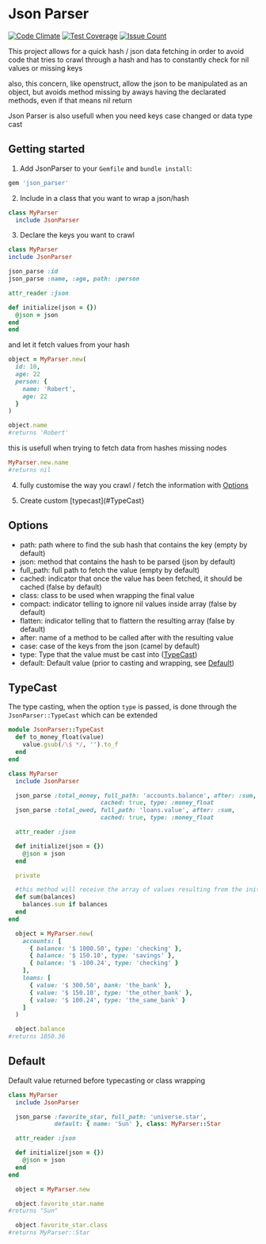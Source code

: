 Json Parser
========
[![Code Climate](https://codeclimate.com/github/darthjee/json_parser/badges/gpa.svg)](https://codeclimate.com/github/darthjee/json_parser)
[![Test Coverage](https://codeclimate.com/github/darthjee/json_parser/badges/coverage.svg)](https://codeclimate.com/github/darthjee/json_parser/coverage)
[![Issue Count](https://codeclimate.com/github/darthjee/json_parser/badges/issue_count.svg)](https://codeclimate.com/github/darthjee/json_parser)

This project allows for a quick hash / json data fetching in order to avoid code
that tries to crawl through a hash and has to constantly check for nil values or missing keys

also, this concern, like openstruct, allow the json to be manipulated as an object, but
avoids method missing by aways having the declarated methods, even if that means nil return

Json Parser is also usefull when you need keys case changed or data type cast

Getting started
---------------
1. Add JsonParser to your `Gemfile` and `bundle install`:

  ```ruby
  gem 'json_parser'
  ```

2. Include in a class that you want to wrap a json/hash
  ```ruby
  class MyParser
    include JsonParser
  ```

3. Declare the keys you want to crawl
  ```ruby
class MyParser
  include JsonParser

  json_parse :id
  json_parse :name, :age, path: :person

  attr_reader :json

  def initialize(json = {})
    @json = json
  end
end
  ```

  and let it fetch values from your hash


  ```ruby
  object = MyParser.new(
    id: 10,
    age: 22
    person: {
      name: 'Robert',
      age: 22
    }
  )

  object.name
  #returns 'Robert'
  ```

  this is usefull when trying to fetch data from hashes missing nodes

  ```ruby
  MyParser.new.name
  #returns nil
  ```

  4. fully customise the way you crawl / fetch the information with [Options](#options)

  5. Create custom [typecast](#TypeCast}

Options
-------
- path: path where to find the sub hash that contains the key (empty by default)
- json: method that contains the hash to be parsed (json by default)
- full_path: full path to fetch the value (empty by default)
- cached: indicator that once the value has been fetched, it should be cached (false by default)
- class: class to be used when wrapping the final value
- compact: indicator telling to ignore nil values inside array (false by default)
- flatten: indicator telling that to flattern the resulting array (false by default)
- after: name of a method to be called after with the resulting value
- case: case of the keys from the json (camel by default)
- type: Type that the value must be cast into ([TypeCast](#typecast))
- default: Default value (prior to casting and wrapping, see [Default](#default))

TypeCast
--------
The type casting, when the option `type` is passed, is done through the `JsonParser::TypeCast` which can
be extended

```ruby
module JsonParser::TypeCast
  def to_money_float(value)
    value.gsub(/\$ */, '').to_f
  end
end
```

```ruby
class MyParser
  include JsonParser

  json_parse :total_money, full_path: 'accounts.balance', after: :sum,
                          cached: true, type: :money_float
  json_parse :total_owed, full_path: 'loans.value', after: :sum,
                          cached: true, type: :money_float

  attr_reader :json

  def initialize(json = {})
    @json = json
  end

  private

  #this method will receive the array of values resulting from the initial mapping
  def sum(balances)
    balances.sum if balances
  end
end
```

```ruby
  object = MyParser.new(
    accounts: [
      { balance: '$ 1000.50', type: 'checking' },
      { balance: '$ 150.10', type: 'savings' },
      { balance: '$ -100.24', type: 'checking' }
    ],
    loans: [
      { value: '$ 300.50', bank: 'the_bank' },
      { value: '$ 150.10', type: 'the_other_bank' },
      { value: '$ 100.24', type: 'the_same_bank' }
    ]
  )

  object.balance
#returns 1050.36
```

Default
-------
Default value returned before typecasting or class wrapping

```ruby
class MyParser
  include JsonParser

  json_parse :favorite_star, full_path: 'universe.star',
             default: { name: 'Sun' }, class: MyParser::Star

  attr_reader :json

  def initialize(json = {})
    @json = json
  end
end
```


```ruby
  object = MyParser.new

  object.favorite_star.name
#returns "Sun"

  object.favorite_star.class
#returns MyParser::Star
```

